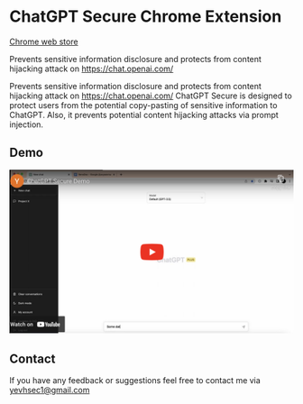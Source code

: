 # ChatGPT Secure Chrome Extension 

[Chrome web store](https://chrome.google.com/webstore/detail/chatgpt-secure/hodneljnifpbcnhmlommhmmpoknlioil)

Prevents sensitive information disclosure and protects from content hijacking attack on https://chat.openai.com/

Prevents sensitive information disclosure and protects from content hijacking attack on https://chat.openai.com/
ChatGPT Secure is designed to protect users from the potential copy-pasting of sensitive information to ChatGPT. Also, it prevents potential content hijacking attacks via prompt injection.

## Demo

[![ChatGPT_Secure!](ChatGPT_Secure2.png)](https://www.youtube.com/watch?v=A70ENZpMsvI)

## Contact

If you have any feedback or suggestions feel free to contact me via yevhsec1@gmail.com
